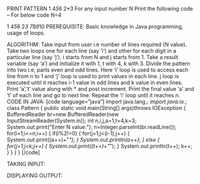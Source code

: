 PRINT PATTERN  1 4*5*6 2*3
For any input number N Print the following code – For below code N=4

1
4*5*6
2*3
7*8*9*10
PREREQUISITE:
Basic knowledge in Java programming, usage of loops.

ALGORITHM:
Take input from user i.e number of lines required (N value).
Take two loops one for each line (say ‘i’) and other for each digit in a particular line (say ‘j’). i starts from N and j starts from 1.
Take a result variable (say ‘a’) and initialize it with 1, t with 4, k with 3.
Divide the pattern into two i.e, parts even and odd lines.
Here ‘i’ loop is used to access each line from n to 1 and ‘j’ loop is used to print values in each line. j loop is executed until it reaches i-1 value in odd lines and k value in even lines.
Print ‘a’,’t’ value along with * and post increment.
Print the final value ‘a’ and ‘t’ of each line and go to next line.
Repeat the ‘i’ loop until it reaches n.
CODE IN JAVA:
[code language=”java”]
import java.lang.*;
import java.io.*;
class Pattern
{
public static void main(String[] args)throws IOException
{
BufferedReader br=new BufferedReader(new InputStreamReader(System.in));
int n,i,j,a=1,t=4,k=3;
System.out.print("Enter N value:");
n=Integer.parseInt(br.readLine());
for(i=1;i&lt;=n;i++)
{
if(i%2!=0)
{
for(j=1;j&lt;(i-1);j++)
{
System.out.print((a++)+"*");
}
System.out.println(a++);
}
else
{
for(j=1;j&lt;k;j++)
{
System.out.print((t++)+"*");
}
System.out.println(t++);
k++;
}
}
}
}
[/code]

 

TAKING INPUT:


DISPLAYING OUTPUT:
